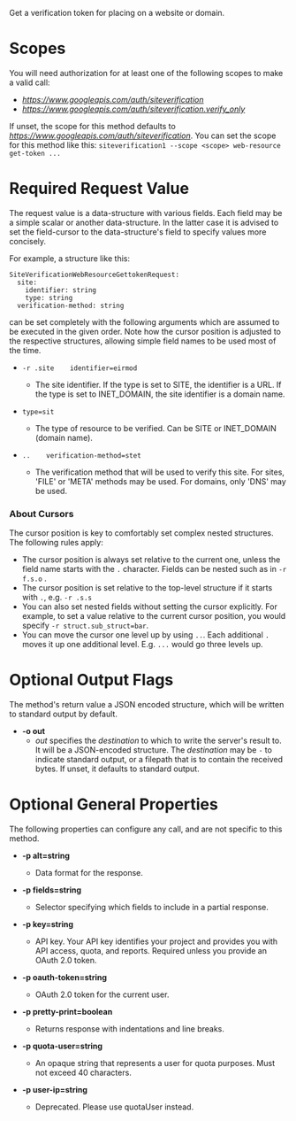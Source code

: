 Get a verification token for placing on a website or domain.
# Scopes

You will need authorization for at least one of the following scopes to make a valid call:

* *https://www.googleapis.com/auth/siteverification*
* *https://www.googleapis.com/auth/siteverification.verify_only*

If unset, the scope for this method defaults to *https://www.googleapis.com/auth/siteverification*.
You can set the scope for this method like this: `siteverification1 --scope <scope> web-resource get-token ...`
# Required Request Value

The request value is a data-structure with various fields. Each field may be a simple scalar or another data-structure.
In the latter case it is advised to set the field-cursor to the data-structure's field to specify values more concisely.

For example, a structure like this:
```
SiteVerificationWebResourceGettokenRequest:
  site:
    identifier: string
    type: string
  verification-method: string

```

can be set completely with the following arguments which are assumed to be executed in the given order. Note how the cursor position is adjusted to the respective structures, allowing simple field names to be used most of the time.

* `-r .site    identifier=eirmod`
    - The site identifier. If the type is set to SITE, the identifier is a URL. If the type is set to INET_DOMAIN, the site identifier is a domain name.
* `type=sit`
    - The type of resource to be verified. Can be SITE or INET_DOMAIN (domain name).

* `..    verification-method=stet`
    - The verification method that will be used to verify this site. For sites, &#39;FILE&#39; or &#39;META&#39; methods may be used. For domains, only &#39;DNS&#39; may be used.


### About Cursors

The cursor position is key to comfortably set complex nested structures. The following rules apply:

* The cursor position is always set relative to the current one, unless the field name starts with the `.` character. Fields can be nested such as in `-r f.s.o` .
* The cursor position is set relative to the top-level structure if it starts with `.`, e.g. `-r .s.s`
* You can also set nested fields without setting the cursor explicitly. For example, to set a value relative to the current cursor position, you would specify `-r struct.sub_struct=bar`.
* You can move the cursor one level up by using `..`. Each additional `.` moves it up one additional level. E.g. `...` would go three levels up.


# Optional Output Flags

The method's return value a JSON encoded structure, which will be written to standard output by default.

* **-o out**
    - *out* specifies the *destination* to which to write the server's result to.
      It will be a JSON-encoded structure.
      The *destination* may be `-` to indicate standard output, or a filepath that is to contain the received bytes.
      If unset, it defaults to standard output.
# Optional General Properties

The following properties can configure any call, and are not specific to this method.

* **-p alt=string**
    - Data format for the response.

* **-p fields=string**
    - Selector specifying which fields to include in a partial response.

* **-p key=string**
    - API key. Your API key identifies your project and provides you with API access, quota, and reports. Required unless you provide an OAuth 2.0 token.

* **-p oauth-token=string**
    - OAuth 2.0 token for the current user.

* **-p pretty-print=boolean**
    - Returns response with indentations and line breaks.

* **-p quota-user=string**
    - An opaque string that represents a user for quota purposes. Must not exceed 40 characters.

* **-p user-ip=string**
    - Deprecated. Please use quotaUser instead.
